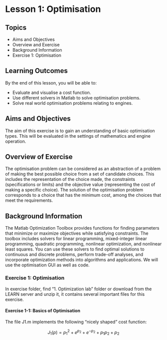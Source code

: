 # Lesson 1: Optimisation

## Topics

- Aims and Objectives
- Overview and Exercise
- Background Information
- Exercise 1: Optimisation

## Learning Outcomes

By the end of this lesson, you will be able to:

- Evaluate and visualise a cost function.
- Use different solvers in Matlab to solve optimisation problems.
- Solve real world optimisation problems relating to engines.

## Aims and Objectives

  The aim of this exercise is to gain an understanding of basic optimisation types.  This will be evaluated in the settings of mathematics and engine operation.

## Overview of Exercise

The optimisation problem can be considered as an abstraction of a problem of making the best possible choice from a set of candidate choices. This includes the representation of the choice made, the constraints (specifications or limits) and the objective value (representing the cost of making a specific choice). The solution of the optimisation problem corresponds to a choice that has the minimum cost, among the choices that meet the requirements.

## Background Information

The Matlab Optimization Toolbox provides functions for finding parameters that minimize or maximize objectives while satisfying constraints. The toolbox includes solvers for linear programming, mixed-integer linear programming, quadratic programming, nonlinear optimization, and nonlinear least squares. You can use these solvers to find optimal solutions to continuous and discrete problems, perform trade-off analyses, and incorporate optimization methods into algorithms and applications. We will use the optimisation GUI as well as code.

### Exercise 1: Optimisation

In exercise folder, find “1. Optimization lab” folder or download from the LEARN server and unzip it, it contains several important files for this exercise.

#### Exercise 1-1: Basics of Optimisation

The file J1.m implements the following “nicely shaped” cost function:

$$ J_1(p)=p_1^2+e^{p_2}+e^{-p_2}+p_1p_2+p_2 $$
